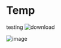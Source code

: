 # Temp
testing
![download](https://user-images.githubusercontent.com/91245289/170854324-33d7f589-1f0c-4cae-a95e-78079bf0fc7e.png)

![image](https://user-images.githubusercontent.com/91245289/170854309-926c648c-9799-4620-b8fe-b5234db33ede.png)
